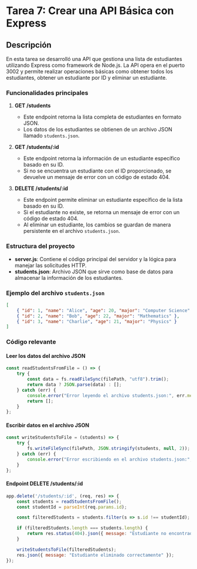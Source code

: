 # Tarea 7: Crear una API Básica con Express

## Descripción
En esta tarea se desarrolló una API que gestiona una lista de estudiantes utilizando Express como framework de Node.js. La API opera en el puerto 3002 y permite realizar operaciones básicas como obtener todos los estudiantes, obtener un estudiante por ID y eliminar un estudiante.

### Funcionalidades principales

1. **GET /students**
   - Este endpoint retorna la lista completa de estudiantes en formato JSON.
   - Los datos de los estudiantes se obtienen de un archivo JSON llamado `students.json`.

2. **GET /students/:id**
   - Este endpoint retorna la información de un estudiante específico basado en su ID.
   - Si no se encuentra un estudiante con el ID proporcionado, se devuelve un mensaje de error con un código de estado 404.

3. **DELETE /students/:id**
   - Este endpoint permite eliminar un estudiante específico de la lista basado en su ID.
   - Si el estudiante no existe, se retorna un mensaje de error con un código de estado 404.
   - Al eliminar un estudiante, los cambios se guardan de manera persistente en el archivo `students.json`.

### Estructura del proyecto
- **server.js**: Contiene el código principal del servidor y la lógica para manejar las solicitudes HTTP.
- **students.json**: Archivo JSON que sirve como base de datos para almacenar la información de los estudiantes.

### Ejemplo del archivo `students.json`
```json
[
    { "id": 1, "name": "Alice", "age": 20, "major": "Computer Science" },
    { "id": 2, "name": "Bob", "age": 22, "major": "Mathematics" },
    { "id": 3, "name": "Charlie", "age": 21, "major": "Physics" }
]
```

### Código relevante
#### Leer los datos del archivo JSON
```javascript
const readStudentsFromFile = () => {
    try {
        const data = fs.readFileSync(filePath, "utf8").trim();
        return data ? JSON.parse(data) : [];
    } catch (err) {
        console.error("Error leyendo el archivo students.json:", err.message);
        return [];
    }
};
```

#### Escribir datos en el archivo JSON
```javascript
const writeStudentsToFile = (students) => {
    try {
        fs.writeFileSync(filePath, JSON.stringify(students, null, 2));
    } catch (err) {
        console.error("Error escribiendo en el archivo students.json:", err);
    }
};
```

#### Endpoint DELETE /students/:id
```javascript
app.delete('/students/:id', (req, res) => {
    const students = readStudentsFromFile();
    const studentId = parseInt(req.params.id);

    const filteredStudents = students.filter(s => s.id !== studentId);

    if (filteredStudents.length === students.length) {
        return res.status(404).json({ message: "Estudiante no encontrado" });
    }

    writeStudentsToFile(filteredStudents);
    res.json({ message: "Estudiante eliminado correctamente" });
});
```

